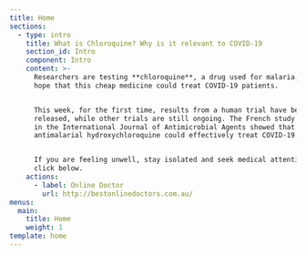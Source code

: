 ```yaml
---
title: Home
sections:
  - type: intro
    title: What is Chloroquine? Why is it relevant to COVID-19
    section_id: Intro
    component: Intro
    content: >-
      Researchers are testing **chloroquine**, a drug used for malaria, in the
      hope that this cheap medicine could treat COVID-19 patients.


      This week, for the first time, results from a human trial have been
      released, while other trials are still ongoing. The French study published
      in the International Journal of Antimicrobial Agents showed that
      antimalarial hydroxychloroquine could effectively treat COVID-19.


      If you are feeling unwell, stay isolated and seek medical attention in a
      click below.
    actions:
      - label: Online Doctor
        url: http://bestonlinedoctors.com.au/
menus:
  main:
    title: Home
    weight: 1
template: home
---
```

